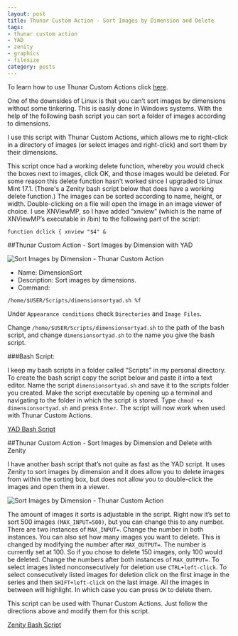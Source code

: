 ```yaml
---
layout: post
title: Thunar Custom Action - Sort Images by Dimension and Delete
tags:
- thunar custom action
- YAD
- zenity
- graphics
- filesize
category: posts
---
```

To learn how to use Thunar Custom Actions click [here](https://birchwell.github.io/posts/thunar-custom-actions-tutorial-convert-video-to-avi/).

One of the downsides of Linux is that you can’t sort images by dimensions without some tinkering. This is easily done in Windows systems. With the help of the following bash script you can sort a folder of images according to dimensions.

I use this script with Thunar Custom Actions, which allows me to right-click in a directory of images (or select images and right-click) and sort them by their dimensions.

This script once had a working delete function, whereby you would check the boxes next to images, click OK, and those images would be deleted. For some reason this delete function hasn’t worked since I upgraded to Linux Mint 17.1. (There's a Zenity bash script below that does have a working delete function.) The images can be sorted according to name, height, or width. Double-clicking on a file will open the image in an image viewer of choice. I use XNViewMP, so I have added “xnview” (which is the name of XNViewMP’s executable in /bin) to the following part of the script:

`function dclick {
	xnview "$4" &`

##Thunar Custom Action - Sort Images by Dimension with YAD

![Sort Images by Dimension - Thunar Custom Action](http://i.imgur.com/N1MTaqo.png)

* Name: DimensionSort
* Description: Sort images by dimensions.
* Command: 

`/home/$USER/Scripts/dimensionsortyad.sh %f`

Under `Appearance conditions` check `Directories` and `Image Files`.

Change `/home/$USER/Scripts/dimensionsortyad.sh` to the path of the bash script, and change `dimensionsortyad.sh` to the name you give the bash script.

###Bash Script:

I keep my bash scripts in a folder called “Scripts” in my personal directory. To create the bash script copy the script below and paste it into a text editor. Name the script `dimensionsortyad.sh` and save it to the scripts folder you created. Make the script executable by opening up a terminal and navigating to the folder in which the script is stored. Type `chmod +x dimensionsortyad.sh` and press `Enter`. The script will now work when used with Thunar Custom Actions.

[YAD Bash Script](https://gist.github.com/Birchwell/0319caa7fbf198cd6120)

##Thunar Custom Action - Sort Images by Dimension and Delete with Zenity

I have another bash script that’s not quite as fast as the YAD script. It uses Zenity to sort images by dimension and it does allow you to delete images from within the sorting box, but does not allow you to double-click the images and open them in a viewer. 

![Sort Images by Dimension - Thunar Custom Action](http://i.imgur.com/YO1kJRH.png)

The amount of images it sorts is adjustable in the script. Right now it’s set to sort 500 images `(MAX_INPUT=500)`, but you can change this to any number. There are two instances of `MAX_INPUT=`. Change the number in both instances. You can also set how many images you want to delete. This is changed by modifying the number after `MAX_OUTPUT=`. The number is currently set at 100. So if you chose to delete 150 images, only 100 would be deleted. Change the numbers after both instances of `MAX_OUTPUT=`. To select images listed nonconsecutively for deletion use `CTRL+left-click`. To select consecutively listed images for deletion click on the first image in the series and then `SHIFT+left-click` on the last image. All the images in between will highlight. In which case you can press `OK` to delete them.

This script can be used with Thunar Custom Actions. Just follow the directions above and modify them for this script.

[Zenity Bash Script](https://gist.github.com/Birchwell/28b7c9f5bb64d9595d75)

